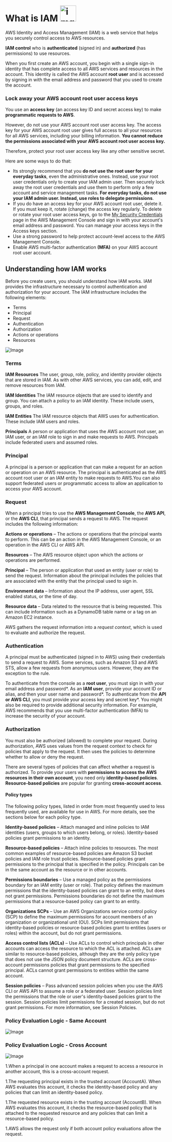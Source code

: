 # What is IAM  <Image src="images/iam.png" alt="img" width="50"/>

AWS Identity and Access Management (IAM) is a web service that helps you securely control access to AWS resources.

**IAM control** who is **authenticated** (signed in) and **authorized** (has permissions) to use resources.

When you first create an AWS account, you begin with a single sign-in identity that has complete access to all AWS services and resources in the account. This identity is called the AWS account **root user** and is accessed by signing in with the email address and password that you used to create the account.

### Lock away your AWS account root user access keys

You use an **access key** (an access key ID and secret access key) to make **programmatic requests to AWS**.

However, do not use your AWS account root user access key. The access key for your AWS account root user gives full access to all your resources for all AWS services, including your billing information. **You cannot reduce the permissions associated with your AWS account root user access key.**

Therefore, protect your root user access key like  any other sensitive secret.

Here are some ways to do that:

* Its strongly recommend that you **do not use the root user for your everyday tasks**, even the administrative ones. Instead, use your root user credentials only to create your IAM admin user. Then securely lock away the root user credentials and use them to perform only a few account and service management tasks. **For everyday tasks, do not use your IAM admin user. Instead, use roles to delegate permissions**.
* If you do have an access key for your AWS account root user, delete it. If you must keep it, rotate (change) the access key regularly. To delete or rotate your root user access keys, go to the [My Security Credentials](https://console.aws.amazon.com/iam/home?#security_credential) page in the AWS Management Console and sign in with your account's email address and password. You can manage your access keys in the Access keys section.
* Use a strong password to help protect account-level access to the AWS Management Console.
* Enable AWS multi-factor authentication **(MFA)** on your AWS account root user account.

## Understanding how IAM works

Before you create users, you should understand how IAM works. IAM provides the infrastructure necessary to control authentication and authorization for your account. The IAM infrastructure includes the following elements:

* Terms
* Principal
* Request
* Authentication
* Authorization
* Actions or operations
* Resources

![Image](images/how-iam-workd.png)

### Terms

**IAM Resources**
The user, group, role, policy, and identity provider objects that are stored in IAM. As with other AWS services, you can add, edit, and remove resources from IAM.

**IAM Identities**
The IAM resource objects that are used to identify and group. You can attach a policy to an IAM identity. These include users, groups, and roles.

**IAM Entities**
The IAM resource objects that AWS uses for authentication. These include IAM users and roles.

**Principals**
A person or application that uses the AWS account root user, an IAM user, or an IAM role to sign in and make requests to AWS. Principals include federated users and assumed roles.

### Principal
A principal is a person or application that can make a request for an action or operation on an AWS resource. The principal is authenticated as the AWS account root user or an IAM entity to make requests to AWS.You can also support federated users or programmatic access to allow an application to access your AWS account.

### Request

When a principal tries to use the **AWS Management Console**, the **AWS API**, or the **AWS CLI**, that principal sends a request to AWS. The request includes the following information:

**Actions or operations** – The actions or operations that the principal wants to perform. This can be an action in the AWS Management Console, or an operation in the AWS CLI or AWS API.

**Resources** – The AWS resource object upon which the actions or operations are performed.

**Principal** – The person or application that used an entity (user or role) to send the request. Information about the principal includes the policies that are associated with the entity that the principal used to sign in.

**Environment data** – Information about the IP address, user agent, SSL enabled status, or the time of day.

**Resource data** – Data related to the resource that is being requested. This can include information such as a DynamoDB table name or a tag on an Amazon EC2 instance.

AWS gathers the request information into a *request context*, which is used to evaluate and authorize the request.

### Authentication
A principal must be authenticated (signed in to AWS) using their credentials to send a request to AWS. Some services, such as Amazon S3 and AWS STS, allow a few requests from anonymous users. However, they are the exception to the rule.

To authenticate from the console as a **root user**, you must sign in with your email address and password*. As an **IAM user**, provide your account ID or alias, and then your user name and password*. To authenticate from the **API or AWS CLI**, you must provide your access key and secret key*. You might also be required to provide additional security information. For example, AWS recommends that you use multi-factor authentication (MFA) to increase the security of your account.

### Authorization
You must also be authorized (allowed) to complete your request. During authorization, AWS uses values from the request context to check for policies that apply to the request. It then uses the policies to determine whether to allow or deny the request. 

There are several types of policies that can affect whether a request is authorized. To provide your users with **permissions to access the AWS resources in their own account**, you need only **identity-based policies**. **Resource-based policies** are popular for granting **cross-account access**.

#### Policy types
The following policy types, listed in order from most frequently used to less frequently used, are available for use in AWS. For more details, see the sections below for each policy type.

**Identity-based policies** – Attach managed and inline policies to IAM identities (users, groups to which users belong, or roles). Identity-based policies grant permissions to an identity.

**Resource-based policies** – Attach inline policies to resources. The most common examples of resource-based policies are Amazon S3 bucket policies and IAM role trust policies. Resource-based policies grant permissions to the principal that is specified in the policy. Principals can be in the same account as the resource or in other accounts.

**Permissions boundaries** – Use a managed policy as the permissions boundary for an IAM entity (user or role). That policy defines the maximum permissions that the identity-based policies can grant to an entity, but does not grant permissions. Permissions boundaries do not define the maximum permissions that a resource-based policy can grant to an entity.

**Organizations SCPs** – Use an AWS Organizations service control policy (SCP) to define the maximum permissions for account members of an organization or organizational unit (OU). SCPs limit permissions that identity-based policies or resource-based policies grant to entities (users or roles) within the account, but do not grant permissions.

**Access control lists (ACLs)** – Use ACLs to control which principals in other accounts can access the resource to which the ACL is attached. ACLs are similar to resource-based policies, although they are the only policy type that does not use the JSON policy document structure. ACLs are cross-account permissions policies that grant permissions to the specified principal. ACLs cannot grant permissions to entities within the same account.

**Session policies** – Pass advanced session policies when you use the AWS CLI or AWS API to assume a role or a federated user. Session policies limit the permissions that the role or user's identity-based policies grant to the session. Session policies limit permissions for a created session, but do not grant permissions. For more information, see Session Policies.

### Policy Evaluation Logic - Same Account
![Image](images/PolicyEvaluation1.PNG)

### Policy Evaluation Logic - Cross Account
![Image](images/PolicyEvaluation2.PNG)

1.When a principal in one account makes a request to access a resource in another account, this is a cross-account request.

1.The requesting principal exists in the trusted account (AccountA). When AWS evaluates this account, it checks the identity-based policy and any policies that can limit an identity-based policy. 

1.The requested resource exists in the trusting account (AccountB). When AWS evaluates this account, it checks the resource-based policy that is attached to the requested resource and any policies that can limit a resource-based policy.

1.AWS allows the request only if both account policy evaluations allow the request.
